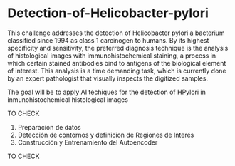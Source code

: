 # Detection-of-Helicobacter-pylori

This challenge addresses the detection of Helicobacter pylori a bacterium classified since 1994 as class 1 carcinogen to humans. By its highest specificity and sensitivity, the preferred diagnosis technique is the analysis of histological images with immunohistochemical staining, a process in which certain stained antibodies bind to antigens of the biological element of interest. This analysis is a time demanding task, which is currently done by an expert pathologist that visually inspects the digitized samples.


The goal will be to apply AI techiques for the detection of HPylori in inmunohistochemical histological images



TO CHECK

1. Preparación de datos
2. Detección de contornos y definicion de Regiones de Interés
3. Construcción y Entrenamiento del Autoencoder

TO CHECK
